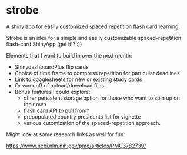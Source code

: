 
<!-- README.md is generated from README.Rmd. Please edit that file -->

# strobe

<!-- badges: start -->

<!-- badges: end -->

A shiny app for easily customized spaced repetition flash card learning.

Strobe is an idea for a simple and easily customizable spaced-repetition
flash-card ShinyApp (get it\!? :))

Elements that I want to build in over the next month:

  - ShinydashboardPlus flip cards
  - Choice of time frame to compress repetition for particular deadlines
  - Link to googlesheets for new or existing study cards
  - Or work off of upload/download files
  - Bonus features I could explore:
      - other persistent storage option for those who want to spin up on
        their own
      - flash card API to pull from?
      - prepopulated country presidents list for vignette
      - various cutomization of the spaced-repetition approach.

Might look at some research links as well for fun:

<https://www.ncbi.nlm.nih.gov/pmc/articles/PMC3782739/>

